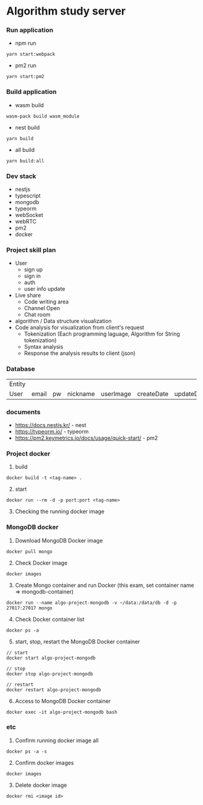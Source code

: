 # Algorithm study server

### Run application

- npm run

```
yarn start:webpack
```

- pm2 run

```
yarn start:pm2
```

### Build application

- wasm build

```
wasm-pack build wasm_module
```

- nest build

```
yarn build
```

- all build

```
yarn build:all
```

### Dev stack

- nestjs
- typescript
- mongodb
- typeorm
- webSocket
- webRTC
- pm2
- docker

### Project skill plan

- User
  - sign up
  - sign in
  - auth
  - user info update
- Live share
  - Code writing area
  - Channel Open
  - Chat room
- algorithm / Data structure visualization
- Code analysis for visualization from client's request
  - Tokenization (Each programming laguage, Algorithm for String tokenization)
  - Syntax analysis
  - Response the analysis results to client (json)

### Database

<table>
  <tr>
    <td>Entity</td>
    <td></td>
    <td></td>
    <td></td>
    <td></td>
    <td></td>
    <td></td>
    <td></td>
  </tr>
  <tr>
    <td>User</td>
    <td>email</td>
    <td>pw</td>
    <td>nickname</td>
    <td>userImage</td>
    <td>createDate</td>
    <td>updateDate</td>
    <td>isActivity</td>
  </tr>
</table>

### documents

- <https://docs.nestjs.kr/> - nest
- <https://typeorm.io/> - typeorm
- <https://pm2.keymetrics.io/docs/usage/quick-start/> - pm2

### Project docker

1. build

```
docker build -t <tag-name> .
```

2. start

```
docker run --rm -d -p port:port <tag-name>
```

3. Checking the running docker image

### MongoDB docker

1. Download MongoDB Docker image

```
docker pull mongo
```

2. Check Docker image

```
docker images
```

3. Create Mongo container and run Docker (this exam, set container name => mongodb-container)

```
docker run --name algo-project-mongodb -v ~/data:/data/db -d -p 27017:27017 mongo
```

4. Check Docker container list

```
docker ps -a
```

5. start, stop, restart the MongoDB Docker container

```
// start
docker start algo-project-mongodb

// stop
docker stop algo-project-mongodb

// restart
docker restart algo-project-mongodb
```

6. Access to MongoDB Docker container

```
docker exec -it algo-project-mongodb bash
```

### etc

1. Confirm running docker image all

```
docker ps -a -s
```

2. Confirm docker images

```
docker images
```

3. Delete docker image

```
docker rmi <image id>
```
